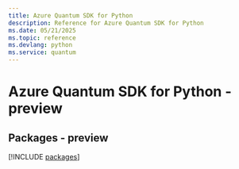 ```yaml
---
title: Azure Quantum SDK for Python
description: Reference for Azure Quantum SDK for Python
ms.date: 05/21/2025
ms.topic: reference
ms.devlang: python
ms.service: quantum
---
```

# Azure Quantum SDK for Python - preview
## Packages - preview
[!INCLUDE [packages](quantum-index.md)]